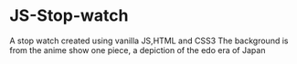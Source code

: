 # JS-Stop-watch
A stop watch created using vanilla JS,HTML and CSS3
The background is from the anime show one piece, a depiction of the edo era of Japan
